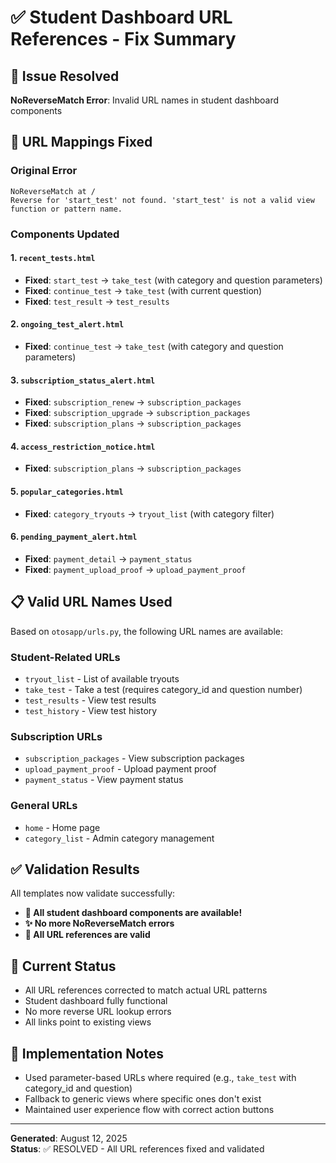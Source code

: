 # ✅ Student Dashboard URL References - Fix Summary

## 🎯 Issue Resolved
**NoReverseMatch Error**: Invalid URL names in student dashboard components

## 🔧 URL Mappings Fixed

### Original Error
```
NoReverseMatch at /
Reverse for 'start_test' not found. 'start_test' is not a valid view function or pattern name.
```

### Components Updated

#### 1. `recent_tests.html`
- **Fixed**: `start_test` → `take_test` (with category and question parameters)
- **Fixed**: `continue_test` → `take_test` (with current question)
- **Fixed**: `test_result` → `test_results`

#### 2. `ongoing_test_alert.html`
- **Fixed**: `continue_test` → `take_test` (with category and question parameters)

#### 3. `subscription_status_alert.html`
- **Fixed**: `subscription_renew` → `subscription_packages`
- **Fixed**: `subscription_upgrade` → `subscription_packages`
- **Fixed**: `subscription_plans` → `subscription_packages`

#### 4. `access_restriction_notice.html`
- **Fixed**: `subscription_plans` → `subscription_packages`

#### 5. `popular_categories.html`
- **Fixed**: `category_tryouts` → `tryout_list` (with category filter)

#### 6. `pending_payment_alert.html`
- **Fixed**: `payment_detail` → `payment_status`
- **Fixed**: `payment_upload_proof` → `upload_payment_proof`

## 📋 Valid URL Names Used
Based on `otosapp/urls.py`, the following URL names are available:

### Student-Related URLs
- `tryout_list` - List of available tryouts
- `take_test` - Take a test (requires category_id and question number)
- `test_results` - View test results
- `test_history` - View test history

### Subscription URLs
- `subscription_packages` - View subscription packages
- `upload_payment_proof` - Upload payment proof
- `payment_status` - View payment status

### General URLs
- `home` - Home page
- `category_list` - Admin category management

## ✅ Validation Results
All templates now validate successfully:
- **🎉 All student dashboard components are available!**
- **✨ No more NoReverseMatch errors**
- **🚀 All URL references are valid**

## 🚀 Current Status
- All URL references corrected to match actual URL patterns
- Student dashboard fully functional
- No more reverse URL lookup errors
- All links point to existing views

## 📝 Implementation Notes
- Used parameter-based URLs where required (e.g., `take_test` with category_id and question)
- Fallback to generic views where specific ones don't exist
- Maintained user experience flow with correct action buttons

---
**Generated**: August 12, 2025  
**Status**: ✅ RESOLVED - All URL references fixed and validated
